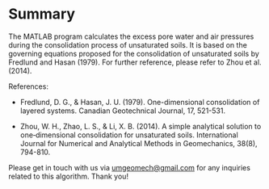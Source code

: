 # Summary

The MATLAB program calculates the excess pore water and air pressures during the consolidation process of unsaturated soils. It is based on the governing equations proposed for the consolidation of unsaturated soils by Fredlund and Hasan (1979). For further reference, please refer to Zhou et al. (2014).

References:
- Fredlund, D. G., & Hasan, J. U. (1979). One-dimensional consolidation of layered systems. Canadian Geotechnical Journal, 17, 521-531.

- Zhou, W. H., Zhao, L. S., & Li, X. B. (2014). A simple analytical solution to one‐dimensional consolidation for unsaturated soils. International Journal for Numerical and Analytical Methods in Geomechanics, 38(8), 794-810.

Please get in touch with us via umgeomech@gmail.com for any inquiries related to this algorithm. Thank you!
